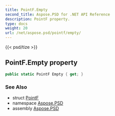 ```yaml
---
title: PointF.Empty
second_title: Aspose.PSD for .NET API Reference
description: PointF property. 
type: docs
weight: 20
url: /net/aspose.psd/pointf/empty/
---
```

{{< psd/tize >}}
## PointF.Empty property

```csharp
public static PointF Empty { get; }
```

### See Also

* struct [PointF](../)
* namespace [Aspose.PSD](../../pointf/)
* assembly [Aspose.PSD](../../../)


